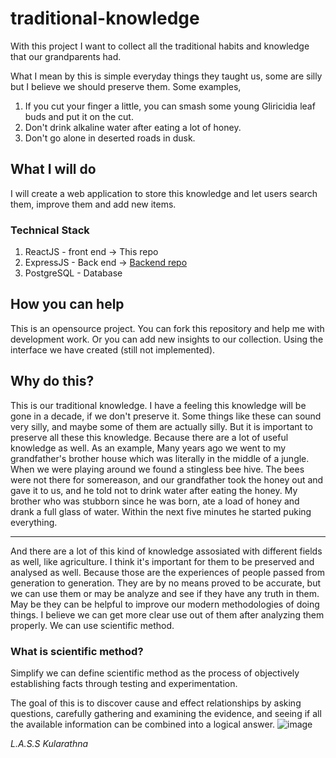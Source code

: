 # traditional-knowledge
With this project I want to collect all the traditional habits and knowledge that our grandparents had.

What I mean by this is simple everyday things they taught us, some are silly but I believe we should preserve them.
Some examples,
1. If you cut your finger a little, you can smash some young Gliricidia leaf buds and put it on the cut.
2. Don't drink alkaline water after eating a lot of honey. 
3. Don't go alone in deserted roads in dusk.

## What I will do
I will create a web application to store this knowledge and let users search them, improve them and add new items.
### Technical Stack
1. ReactJS - front end -> This repo
2. ExpressJS - Back end -> [Backend repo](https://github.com/sujeewasandeepa/traditional-knowledge-be)
3. PostgreSQL - Database

## How you can help
This is an opensource project. You can fork this repository and help me with development work. 
Or you can add new insights to our collection. Using the interface we have created (still not implemented).

## Why do this?
This is our traditional knowledge. I have a feeling this knowledge will be gone in a decade, if we don't preserve it. Some things like these can sound very silly, and maybe some of them are actually silly. But it is important to preserve all these this knowledge. Because there are a lot of useful knowledge as well. 
As an example,
Many years ago we went to my grandfather's brother house which was literally in the middle of a jungle. When we were playing around we found a stingless bee hive. The bees were not there for somereason, and our grandfather took the honey out and gave it to us, and he told not to drink water after eating the honey. My brother who was stubborn since he was born, ate a load of honey and drank a full glass of water. Within the next five minutes he started puking everything.

---
And there are a lot of this kind of knowledge assosiated with different fields as well, like agriculture. I think it's important for them to be preserved and analysed as well. Because those are the experiences of people passed from generation to generation. 
They are by no means proved to be accurate, but we can use them or may be analyze and see if they have any truth in them. May be they can be helpful to improve our modern methodologies of doing things. I believe we can get more clear use out of them after analyzing them properly. We can use scientific method.

### What is scientific method?
Simplify we can define scientific method as the process of objectively establishing facts through testing and experimentation.

The goal of this is to discover cause and effect relationships by asking questions, carefully gathering and examining the evidence, and seeing if all the available information can be combined into a logical answer.
![image](https://github.com/sujeewasandeepa/traditional-knowledge/assets/69723438/7b03d379-1315-4f66-8a47-fe9476afad36)

_L.A.S.S Kularathna_
